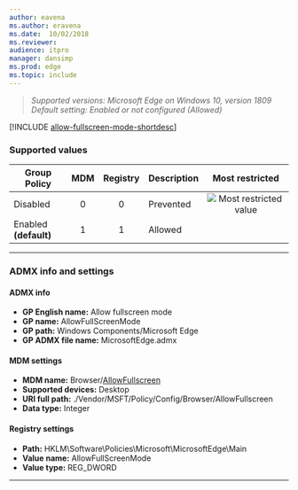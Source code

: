 ```yaml
---
author: eavena
ms.author: eravena
ms.date:  10/02/2018
ms.reviewer: 
audience: itpromanager: dansimp
ms.prod: edge
ms.topic: include
---
```


<!-- ## Allow fullscreen mode --> 

>*Supported versions: Microsoft Edge on Windows 10, version 1809*<br>
>*Default setting:  Enabled or not configured (Allowed)*


[!INCLUDE [allow-fullscreen-mode-shortdesc](../shortdesc/allow-fullscreen-mode-shortdesc.md)]  

### Supported values

|       Group Policy       | MDM | Registry | Description |                 Most restricted                  |
|--------------------------|:---:|:--------:|-------------|:------------------------------------------------:|
|         Disabled         |  0  |    0     |  Prevented  | ![Most restricted value](../images/check-gn.png) |
| Enabled<br>**(default)** |  1  |    1     |   Allowed   |                                                  |

---

### ADMX info and settings

#### ADMX info
- **GP English name:** Allow fullscreen mode
- **GP name:** AllowFullScreenMode
- **GP path:** Windows Components/Microsoft Edge
- **GP ADMX file name:** MicrosoftEdge.admx

#### MDM settings
- **MDM name:** Browser/[AllowFullscreen](https://docs.microsoft.com/windows/client-management/mdm/policy-csp-browser#browser-allowfullscreenmode)
- **Supported devices:** Desktop
- **URI full path:** ./Vendor/MSFT/Policy/Config/Browser/AllowFullscreen 
- **Data type:** Integer

#### Registry settings
- **Path:** HKLM\Software\Policies\Microsoft\MicrosoftEdge\Main 
- **Value name:** AllowFullScreenMode
- **Value type:** REG_DWORD

<hr>
